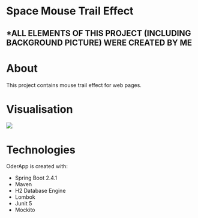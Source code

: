 # Space Mouse Trail Effect
## *ALL ELEMENTS OF THIS PROJECT (INCLUDING BACKGROUND PICTURE) WERE CREATED BY ME

# About
This project contains mouse trail effect for web pages. 


# Visualisation

![](readme-pictures/filename%20full.png)

# Technologies

OderApp is created with:

* Spring Boot 2.4.1
* Maven
* H2 Database Engine
* Lombok
* Junit 5
* Mockito
